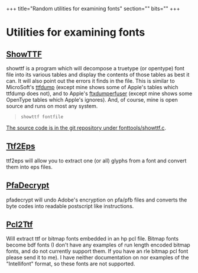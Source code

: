 +++
title="Random utilities for examining fonts"
section=""
bits=""
+++


Utilities for examining fonts
=============================

[ShowTTF](http://fontforge.git.sourceforge.net/git/gitweb.cgi?p=fontforge/fontforge;a=summary)
----------------------------------------------------------------------------------------------

showttf is a program which will decompose a truetype (or opentype) font
file into its various tables and display the contents of those tables as
best it can. It will also point out the errors it finds in the file.
This is similar to MicroSoft's
[ttfdump](http://www.microsoft.com/typography/tools/tools.htm) (except
mine shows some of Apple's tables which ttfdump does not), and to
Apple's [ftxdumperfuser](http://developer.apple.com/fonts/OSXTools.html)
(except mine shows some OpenType tables which Apple's ignores). And, of
course, mine is open source and runs on most any system.

>     showttf fontfile

[The source code is in the git repository under
fonttools/showttf.c](http://fontforge.git.sourceforge.net/git/gitweb.cgi?p=fontforge/fontforge;a=summary).

[Ttf2Eps](http://fontforge.git.sourceforge.net/git/gitweb.cgi?p=fontforge/fontforge;a=summary)
----------------------------------------------------------------------------------------------

ttf2eps will allow you to extract one (or all) glyphs from a font and
convert them into eps files.

[PfaDecrypt](http://fontforge.git.sourceforge.net/git/gitweb.cgi?p=fontforge/fontforge;a=summary)
-------------------------------------------------------------------------------------------------

pfadecrypt will undo Adobe's encryption on pfa/pfb files and converts
the byte codes into readable postscript like instructions.

[Pcl2Ttf](http://fontforge.git.sourceforge.net/git/gitweb.cgi?p=fontforge/fontforge;a=summary)
----------------------------------------------------------------------------------------------

Will extract ttf or bitmap fonts embedded in an hp pcl file. Bitmap
fonts become bdf fonts (I don't have any examples of run length encoded
bitmap fonts, and do not currently support them. If you have an rle
bitmap pcl font please send it to me). I have neither documentation on
nor examples of the "Intellifont" format, so these fonts are not
supported.
